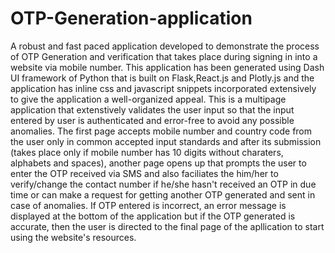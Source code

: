 # OTP-Generation-application
A robust and fast paced application developed to demonstrate the process of OTP Generation and verification that takes place during signing in into a website via mobile number. This application has been generated using Dash UI framework of Python that is built on Flask,React.js and Plotly.js and the application has inline css and javascript snippets incorporated extensively to give the application a well-organized appeal. This is a multipage application that extenstively validates the user input so that the input entered by user is authenticated and error-free to avoid any possible anomalies. The first page accepts mobile number and country code from the user only in common accepted input standards and after its submission (takes place only if mobile number has 10 digits without charaters, alphabets and spaces), another page opens up that prompts the user to enter the OTP received via SMS and also faciliates the him/her to verify/change the contact number if he/she hasn't received an OTP in due time or can make a request for getting another OTP generated and sent in case of anomalies. If OTP entered is incorrect, an error message is displayed at the bottom of the application but if the OTP generated is accurate, then the user is directed to the final page of the apllication to start using the website's resources. 
